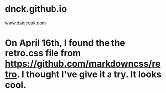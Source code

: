 # dnck.github.io
www.danjcook.com
# On April 16th, I found the the retro.css file from https://github.com/markdowncss/retro. I thought I've give it a try. It looks cool.
